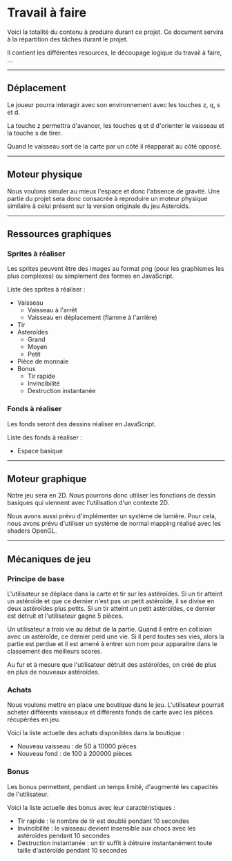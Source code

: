 # Travail à faire

Voici la totalité du contenu à produire durant ce projet. Ce document servira à la répartition des tâches durant le projet.

Il contient les différentes resources, le découpage logique du travail à faire, ...

---

## Déplacement

Le joueur pourra interagir avec son environnement avec les touches z, q, s et d.

La touche z permettra d'avancer, les touches q et d d'orienter le vaisseau et la touche s de tirer.

Quand le vaisseau sort de la carte par un côté il réapparait au côté opposé.

---

## Moteur physique

Nous voulons simuler au mieux l'espace et donc l'absence de gravité. Une partie du projet sera donc consacrée à reproduire un moteur physique similaire à celui présent sur la version originale du jeu Asteroids.

---

## Ressources graphiques

### Sprites à réaliser

Les sprites peuvent être des images au format png (pour les graphismes les plus complexes) ou simplement des formes en JavaScript.

Liste des sprites à réaliser :
* Vaisseau
  * Vaisseau à l'arrêt
  * Vaisseau en déplacement (flamme à l'arrière)
* Tir
* Asteroïdes
  * Grand
  * Moyen
  * Petit
* Pièce de monnaie
* Bonus
  * Tir rapide
  * Invincibilité
  * Destruction instantanée

### Fonds à réaliser

Les fonds seront des dessins réaliser en JavaScript.

Liste des fonds à réaliser :
* Espace basique

---

## Moteur graphique

Notre jeu sera en 2D. Nous pourrons donc utiliser les fonctions de dessin basiques qui viennent avec l'utilisation d'un contexte 2D.

Nous avons aussi prévu d'implémenter un système de lumière. Pour cela, nous avons prévu d'utiliser un système de normal mapping réalisé avec les shaders OpenGL.

---

## Mécaniques de jeu

### Principe de base

L'utilisateur se déplace dans la carte et tir sur les astéroïdes. Si un tir atteint un astéroïde et que ce dernier n'est pas un petit astéroïde, il se divise en deux astéroïdes plus petits. Si un tir atteint un petit astéroïdes, ce dernier est détruit et l'utilisateur gagne 5 pièces.

Un utilisateur a trois vie au début de la partie. Quand il entre en collision avec un astéroïde, ce dernier perd une vie. Si il perd toutes ses vies, alors la partie est perdue et il est amené à entrer son nom pour apparaitre dans le classement des meilleurs scores.

Au fur et à mesure que l'utilisateur détruit des astéroïdes, on créé de plus en plus de nouveaux astéroïdes.

### Achats

Nous voulons mettre en place une boutique dans le jeu. L'utilisateur pourrait acheter différents vaisseaux et différents fonds de carte avec les pièces récupérées en jeu.

Voici la liste actuelle des achats disponibles dans la boutique :
* Nouveau vaisseau : de 50 à 10000 pièces
* Nouveau fond : de 100 à 200000 pièces

### Bonus

Les bonus permettent, pendant un temps limité, d'augmenté les capacités de l'utilisateur.

Voici la liste actuelle des bonus avec leur caractéristiques :
* Tir rapide : le nombre de tir est doublé pendant 10 secondes
* Invincibilité : le vaisseau devient insensible aux chocs avec les astéroïdes pendant 10 secondes
* Destruction instantanée : un tir suffit à détruire instantanément toute taille d'astéroïde pendant 10 secondes